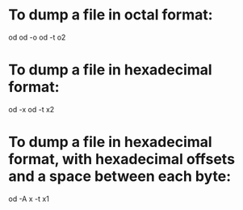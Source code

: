# To dump a file in octal format:

od <binary-file>
od -o <binary-file>
od -t o2 <binary-file>

# To dump a file in hexadecimal format:

od -x <binary-file>
od -t x2 <binary-file>

# To dump a file in hexadecimal format, with hexadecimal offsets and a space between each byte:

od -A x -t x1 <binary-file>
